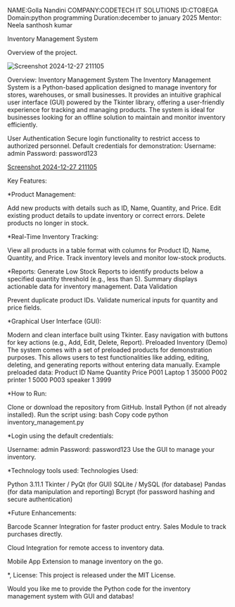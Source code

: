 NAME:Golla Nandini
COMPANY:CODETECH IT SOLUTIONS
ID:CTO8EGA
Domain:python programming
Duration:december to january 2025
Mentor: Neela santhosh kumar

Inventory Management System

Overview of the project.

![Screenshot 2024-12-27 211105](https://github.com/user-attachments/assets/d714cbf9-e429-4256-8858-9139c9c21d7f)


Overview: Inventory Management System
The Inventory Management System is a Python-based application designed to manage inventory for stores, warehouses, or small businesses. 
It provides an intuitive graphical user interface (GUI) powered by the Tkinter library, offering a user-friendly experience for tracking and managing products.
The system is ideal for businesses looking for an offline solution to maintain and monitor inventory efficiently.

User Authentication
Secure login functionality to restrict access to authorized personnel.
Default credentials for demonstration:
Username: admin
Password: password123

[Screenshot 2024-12-27 211105](https://github.com/user-attachments/assets/081e4222-1fd1-4855-aa2b-6b514f3c875b)


Key Features:

*Product Management:

Add new products with details such as ID, Name, Quantity, and Price.
Edit existing product details to update inventory or correct errors.
Delete products no longer in stock.

*Real-Time Inventory Tracking:

View all products in a table format with columns for Product ID, Name, Quantity, and Price.
Track inventory levels and monitor low-stock products.

*Reports:
Generate Low Stock Reports to identify products below a specified quantity threshold (e.g., less than 5).
Summary displays actionable data for inventory management.
Data Validation

Prevent duplicate product IDs.
Validate numerical inputs for quantity and price fields.

*Graphical User Interface (GUI):

Modern and clean interface built using Tkinter.
Easy navigation with buttons for key actions (e.g., Add, Edit, Delete, Report).
Preloaded Inventory (Demo)
The system comes with a set of preloaded products for demonstration purposes. This allows users to test functionalities like adding, editing, deleting, and generating reports without entering data manually.
Example preloaded data:
Product ID	Name	Quantity	Price
P001  Laptop	1	 35000
P002	printer 1  5000
P003	speaker 1  3999

*How to Run:

Clone or download the repository from GitHub.
Install Python (if not already installed).
Run the script using:
bash
Copy code
python inventory_management.py

*Login using the default credentials:

Username: admin
Password: password123
Use the GUI to manage your inventory.

*Technology tools used:
Technologies Used:

Python 3.11.1
Tkinter / PyQt (for GUI)
SQLite / MySQL (for database)
Pandas (for data manipulation and reporting)
Bcrypt (for password hashing and secure authentication)

*Future Enhancements:

Barcode Scanner Integration for faster product entry.
Sales Module to track purchases directly.

Cloud Integration for remote access to inventory data.

Mobile App Extension to manage inventory on the go.

*, License:
This project is released under the MIT License.

Would you like me to provide the Python code for the inventory management system with GUI and databas!
